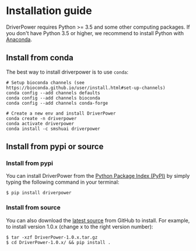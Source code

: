 # Installation guide

DriverPower requires Python >= 3.5 and some other computing packages.
If you don't have Python 3.5 or higher, we recommend to install Python with [Anaconda](https://www.continuum.io/downloads).

## Install from conda
The best way to install driverpower is to use `conda`:
```console
# Setup bioconda channels (see https://bioconda.github.io/user/install.html#set-up-channels)
conda config --add channels defaults
conda config --add channels bioconda
conda config --add channels conda-forge

# Create a new env and install DriverPower
conda create -n driverpower
conda activate driverpower
conda install -c smshuai driverpower
```

## Install from pypi or source
### Install from pypi
You can install DriverPower from the
[Python Package Index (PyPI)](https://pypi.python.org/pypi/DriverPower/)
by simply typing the following command in your terminal:
```console
$ pip install driverpower
```

### Install from source
You can also download the [latest source](https://github.com/smshuai/DriverPower/releases/latest/) from GitHub to install.
For example, to install version 1.0.x (change x to the right version number):
```console
$ tar -xzf DriverPower-1.0.x.tar.gz
$ cd DriverPower-1.0.x/ && pip install .
```
